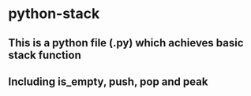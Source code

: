 # python-stack

## This is a python file (.py) which achieves basic stack function 
## Including is_empty,  push, pop and peak 
